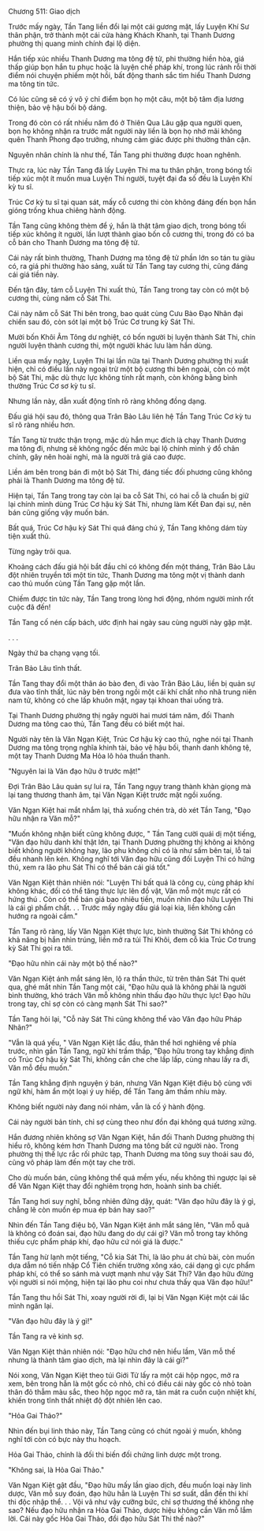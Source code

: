 




Chương 511: Giao dịch


Trước mấy ngày, Tần Tang liền đổi lại một cái gương mặt, lấy Luyện Khí Sư thân phận, trở thành một cái cửa hàng Khách Khanh, tại Thanh Dương phường thị quang minh chính đại lộ diện.

Hắn tiếp xúc nhiều Thanh Dương ma tông đệ tử, phi thường hiền hòa, giá thấp giúp bọn hắn tu phục hoặc là luyện chế pháp khí, trong lúc rảnh rỗi thời điểm nói chuyện phiếm một hồi, bất động thanh sắc tìm hiểu Thanh Dương ma tông tin tức.

Có lúc cũng sẽ có ý vô ý chỉ điểm bọn họ một câu, một bộ tâm địa lương thiện, bảo vệ hậu bối bộ dáng.

Trong đó còn có rất nhiều năm đó ở Thiên Qua Lâu gặp qua người quen, bọn họ không nhận ra trước mắt người này liền là bọn họ nhớ mãi không quên Thanh Phong đạo trưởng, nhưng cảm giác được phi thường thân cận.

Nguyên nhân chính là như thế, Tần Tang phi thường được hoan nghênh.

Thực ra, lúc này Tần Tang đã lấy Luyện Thi ma tu thân phận, trong bóng tối tiếp xúc một ít muốn mua Luyện Thi người, tuyệt đại đa số đều là Luyện Khí kỳ tu sĩ.

Trúc Cơ kỳ tu sĩ tại quan sát, mấy cỗ cương thi còn không đáng đến bọn hắn gióng trống khua chiêng hành động.

Tần Tang cũng không thèm để ý, hắn là thật tâm giao dịch, trong bóng tối tiếp xúc không ít người, lần lượt thành giao bốn cỗ cương thi, trong đó có ba cỗ bán cho Thanh Dương ma tông đệ tử.

Cái này rất bình thường, Thanh Dương ma tông đệ tử phần lớn so tán tu giàu có, ra giá phi thường hào sảng, xuất từ Tần Tang tay cương thi, cũng đáng cái giá tiền này.

Đến tận đây, tám cỗ Luyện Thi xuất thủ, Tần Tang trong tay còn có một bộ cương thi, cùng năm cỗ Sát Thi.

Cái này năm cỗ Sát Thi bên trong, bao quát cùng Cưu Bào Đạo Nhân đại chiến sau đó, còn sót lại một bộ Trúc Cơ trung kỳ Sát Thi.

Mười bốn Khôi Âm Tông dư nghiệt, có bốn người bị luyện thành Sát Thi, chín người luyện thành cương thi, một người khác lưu làm hắn dùng.

Liền qua mấy ngày, Luyện Thi lại lần nữa tại Thanh Dương phường thị xuất hiện, chỉ có điều lần này ngoại trừ một bộ cương thi bên ngoài, còn có một bộ Sát Thi, mặc dù thực lực không tính rất mạnh, còn không bằng bình thường Trúc Cơ sơ kỳ tu sĩ.

Nhưng lần này, dẫn xuất động tĩnh rõ ràng không đồng dạng.

Đấu giá hội sau đó, thông qua Trân Bảo Lâu liên hệ Tần Tang Trúc Cơ kỳ tu sĩ rõ ràng nhiều hơn.

Tần Tang từ trước thận trọng, mặc dù hắn mục đích là chạy Thanh Dương ma tông đi, nhưng sẽ không ngốc đến mức bại lộ chính mình ý đồ chân chính, gây nên hoài nghi, mà là người trả giá cao được.

Liền ám bên trong bán đi một bộ Sát Thi, đáng tiếc đối phương cũng không phải là Thanh Dương ma tông đệ tử.

Hiện tại, Tần Tang trong tay còn lại ba cỗ Sát Thi, có hai cỗ là chuẩn bị giữ lại chính mình dùng Trúc Cơ hậu kỳ Sát Thi, nhưng làm Kết Đan đại sự, nên bán cũng giống vậy muốn bán.

Bất quá, Trúc Cơ hậu kỳ Sát Thi quá đáng chú ý, Tần Tang không dám tùy tiện xuất thủ.

Từng ngày trôi qua.

Khoảng cách đấu giá hội bắt đầu chỉ có không đến một tháng, Trân Bảo Lâu đột nhiên truyền tới một tin tức, Thanh Dương ma tông một vị thành danh cao thủ muốn cùng Tần Tang gặp một lần.

Chiếm được tin tức này, Tần Tang trong lòng hơi động, nhóm người mình rốt cuộc đã đến!

Tần Tang cố nén cấp bách, ước định hai ngày sau cùng người này gặp mặt.

. . .

Ngày thứ ba chạng vạng tối.

Trân Bảo Lâu tĩnh thất.

Tần Tang thay đổi một thân áo bào đen, đi vào Trân Bảo Lâu, liền bị quản sự đưa vào tĩnh thất, lúc này bên trong ngồi một cái khí chất nho nhã trung niên nam tử, không có che lấp khuôn mặt, ngay tại khoan thai uống trà.

Tại Thanh Dương phường thị ngây người hai mươi tám năm, đối Thanh Dương ma tông cao thủ, Tần Tang đều có biết một hai.

Người này tên là Văn Ngạn Kiệt, Trúc Cơ hậu kỳ cao thủ, nghe nói tại Thanh Dương ma tông trọng nghĩa khinh tài, bảo vệ hậu bối, thanh danh không tệ, một tay Thanh Dương Ma Hỏa lô hỏa thuần thanh.

"Nguyên lai là Văn đạo hữu ở trước mặt!"

Đợi Trân Bảo Lâu quản sự lui ra, Tần Tang ngụy trang thành khàn giọng mà lại tang thương thanh âm, tại Văn Ngạn Kiệt trước mặt ngồi xuống.

Văn Ngạn Kiệt hai mắt nhắm lại, thả xuống chén trà, dò xét Tần Tang, "Đạo hữu nhận ra Văn mỗ?"

"Muốn không nhận biết cũng không được, " Tần Tang cười quái dị một tiếng, "Văn đạo hữu danh khí thật lớn, tại Thanh Dương phường thị không ai không biết không người không hay, lão phu không chỉ có là như sấm bên tai, lỗ tai đều nhanh lên kén. Không nghĩ tới Văn đạo hữu cũng đối Luyện Thi có hứng thú, xem ra lão phu Sát Thi có thể bán cái giá tốt."

Văn Ngạn Kiệt thản nhiên nói: "Luyện Thi bất quá là công cụ, cùng pháp khí không khác, đối có thể tăng thực lực lên đồ vật, Văn mỗ một mực rất có hứng thú . Còn có thể bán giá bao nhiêu tiền, muốn nhìn đạo hữu Luyện Thi là cái gì phẩm chất. . . Trước mấy ngày đấu giá loại kia, liền không cần hướng ra ngoài cầm."

Tần Tang rõ ràng, lấy Văn Ngạn Kiệt thực lực, bình thường Sát Thi không có khả năng bị hắn nhìn trúng, liền mở ra túi Thi Khôi, đem cỗ kia Trúc Cơ trung kỳ Sát Thi gọi ra tới.

"Đạo hữu nhìn cái này một bộ thế nào?"

Văn Ngạn Kiệt ánh mắt sáng lên, lộ ra thần thức, từ trên thân Sát Thi quét qua, ghé mắt nhìn Tần Tang một cái, "Đạo hữu quả là không phải là người bình thường, khó trách Văn mỗ không nhìn thấu đạo hữu thực lực! Đạo hữu trong tay, chỉ sợ còn có càng mạnh Sát Thi sao?"

Tần Tang hỏi lại, "Cỗ này Sát Thi cũng không thể vào Văn đạo hữu Pháp Nhãn?"

"Vẫn là quá yếu, " Văn Ngạn Kiệt lắc đầu, thân thể hơi nghiêng về phía trước, nhìn gần Tần Tang, ngữ khí trầm thấp, "Đạo hữu trong tay khẳng định có Trúc Cơ hậu kỳ Sát Thi, không cần che che lấp lấp, cùng nhau lấy ra đi, Văn mỗ đều muốn."

Tần Tang khẳng định nguyện ý bán, nhưng Văn Ngạn Kiệt điệu bộ cùng với ngữ khí, hàm ẩn một loại ý uy hiếp, để Tần Tang âm thầm nhíu mày.

Không biết người này đang nói nhảm, vẫn là cố ý hành động.

Cái này người bản tính, chỉ sợ cùng theo như đồn đại không quá tương xứng.

Hắn đương nhiên không sợ Văn Ngạn Kiệt, hắn đối Thanh Dương phường thị hiểu rõ, không kém hơn Thanh Dương ma tông bất cứ người nào. Trong phường thị thế lực rắc rối phức tạp, Thanh Dương ma tông suy thoái sau đó, cũng vô pháp làm đến một tay che trời.

Cho dù muốn bán, cũng không thể quá mềm yếu, nếu không thì ngược lại sẽ để Văn Ngạn Kiệt thay đổi nghiêm trọng hơn, hoành sinh ba chiết.

Tần Tang hơi suy nghĩ, bỗng nhiên đứng dậy, quát: "Văn đạo hữu đây là ý gì, chẳng lẽ còn muốn ép mua ép bán hay sao?"

Nhìn đến Tần Tang điệu bộ, Văn Ngạn Kiệt ánh mắt sáng lên, "Văn mỗ quả là không có đoán sai, đạo hữu đang do dự cái gì? Văn mỗ trong tay không thiếu cực phẩm pháp khí, đạo hữu cứ nói giá là được."

Tần Tang hừ lạnh một tiếng, "Cỗ kia Sát Thi, là lão phu át chủ bài, còn muốn dựa dẫm nó tiến nhập Cổ Tiên chiến trường xông xáo, cái dạng gì cực phẩm pháp khí, có thể so sánh mà vượt mạnh như vậy Sát Thi? Văn đạo hữu đừng vội người si nói mộng, hiện tại lão phu coi như chưa thấy qua Văn đạo hữu!"

Tần Tang thu hồi Sát Thi, xoay người rời đi, lại bị Văn Ngạn Kiệt một cái lắc mình ngăn lại.

"Văn đạo hữu đây là ý gì!"

Tần Tang ra vẻ kinh sợ.

Văn Ngạn Kiệt thản nhiên nói: "Đạo hữu chớ nên hiểu lầm, Văn mỗ thế nhưng là thành tâm giao dịch, mà lại nhìn đây là cái gì?"

Nói xong, Văn Ngạn Kiệt theo túi Giới Tử lấy ra một cái hộp ngọc, mở ra xem, bên trong hẳn là một gốc cỏ nhỏ, chỉ có điều cái này gốc cỏ nhỏ toàn thân đỏ thẫm màu sắc, theo hộp ngọc mở ra, tản mát ra cuồn cuộn nhiệt khí, khiến trong tĩnh thất nhiệt độ đột nhiên lên cao.

"Hỏa Gai Thảo?"

Nhìn đến bụi linh thảo này, Tần Tang cũng có chút ngoài ý muốn, không nghĩ tới còn có bực này thu hoạch.

Hỏa Gai Thảo, chính là đối thi biến đối chứng linh dược một trong.

"Không sai, là Hỏa Gai Thảo."

Văn Ngạn Kiệt gật đầu, "Đạo hữu mấy lần giao dịch, đều muốn loại này linh dược, Văn mỗ suy đoán, đạo hữu hẳn là Luyện Thi sơ suất, dẫn đến thi khí thi độc nhập thể. . . Vội vã như vậy cưỡng bức, chỉ sợ thương thế không nhẹ sao? Nếu đạo hữu nhận ra Hỏa Gai Thảo, dược hiệu không cần Văn mỗ lắm lời. Cái này gốc Hỏa Gai Thảo, đổi đạo hữu Sát Thi thế nào?"




